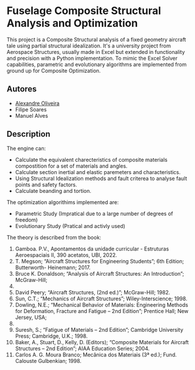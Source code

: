 
# Fuselage Composite Structural Analysis and Optimization

This project is a Composite Structural analysis of a fixed geometry aircraft tale using partial structural idealization. It's a university project from Aerospace Structures, usually made in Excel but extended in functionality and precision with a Python implementation. To mimic the Excel Solver capabilities, parametric and evolutionary algorithms are implemented from ground up for Composite Optimization.


## Autores
- [Alexandre Oliveira](https://www.github.com/AlexFwfwfw1)
- Filipe Soares 
- Manuel Alves 

## Description
The engine can:
- Calculate the equivalent charecteristics of composite materials compostition for a set of materials and angles.
- Calculate section inertial and elastic paremeters and characteristics.
- Using Structural Idealization methods and fault criterea to analyse fault points and safety factors.
- Calculate beanding and tortion.

The optimization algorithims implemented are:
- Parametric Study (Impratical due to a large number of degrees of freedom)
- Evolutionary Study (Pratical and activly used)


The theory is described from the book:
01. Gamboa. P.V., Apontamentos da unidade curricular - Estruturas Aeroespaciais II, 390
acetatos, UBI, 2022.
02. T. Megson; “Aircraft Structures for Engineering Students”; 6th Edition; Butterworth-
Heinemann; 2017.
03. Bruce K. Donaldson; “Analysis of Aircraft Structures: An Introduction”; McGraw-Hill;
1993.
04. David Peery; “Aircraft Structures, (2nd ed.)”; McGraw-Hill; 1982.
05. Sun, C.T.; “Mechanics of Aircraft Structures”; Wiley-Interscience; 1998.
06. Dowling, N.E.; “Mechanical Behavior of Materials: Engineering Methods for
Deformation, Fracture and Fatigue – 2nd Edition”; Prentice Hall; New Jersey, USA;
1999.
07. Suresh, S.; “Fatigue of Materials – 2nd Edition”; Cambridge University Press;
Cambridge, U.K.; 1998.
08. Baker, A., Stuart, D., Kelly, D. (Editors); “Composite Materials for Aircraft Structures –
2nd Edition”; AIAA Education Series; 2004.
09. Carlos A. G. Moura Branco; Mecânica dos Materiais (3ª ed.); Fund. Calouste
Gulbenkian; 1998.
